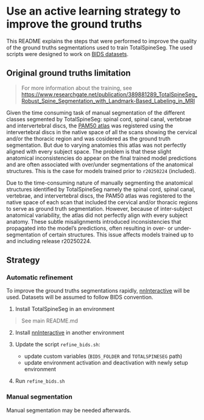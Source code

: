 # Use an active learning strategy to improve the ground truths

This README explains the steps that were performed to improve the quality of the ground truths segmentations used to train TotalSpineSeg. The used scripts were designed to work on [BIDS datasets](https://bids-specification.readthedocs.io/en/stable/).

## Original ground truths limitation
> For more information about the training, see https://www.researchgate.net/publication/389881289_TotalSpineSeg_Robust_Spine_Segmentation_with_Landmark-Based_Labeling_in_MRI

Given the time consuming task of manual segmentation of the different classes segmented by TotalSpineSeg: spinal cord, spinal canal, vertebrae and intervertebral discs, the [PAM50 atlas](https://pubmed.ncbi.nlm.nih.gov/29061527/) was registered using the intervertebral discs in the native space of all the scans showing the cervical and/or the thoracic region and was cosidered as the ground truth segmentation. But due to varying anatomies this atlas was not perfectly aligned with every subject space. The problem is that these slight anatomical inconsistencies do appear on the final trained model predictions and are often associated with over/under segmentations of the anatomical structures. This is the case for models trained prior to `r20250224` (included). 

Due to the time-consuming nature of manually segmenting the anatomical structures identified by TotalSpineSeg namely the spinal cord, spinal canal, vertebrae, and intervertebral discs, the PAM50 atlas was registered to the native space of each scan that included the cervical and/or thoracic regions to serve as ground truth segmentation. However, because of inter-subject anatomical variability, the atlas did not perfectly align with every subject anatomy. These subtle misalignments introduced inconsistencies that propagated into the model’s predictions, often resulting in over- or under-segmentation of certain structures. This issue affects models trained up to and including release r20250224.

## Strategy

### Automatic refinement

To improve the ground truths segmentations rapidly, [nnInteractive](https://github.com/MIC-DKFZ/nnInteractive) will be used. Datasets will be assumed to follow BIDS convention.

1. Install TotalSpineSeg in an environment
> See main README.md

2. Install [nnInteractive](https://github.com/MIC-DKFZ/nnInteractive) in another environment

3. Update the script `refine_bids.sh`:
    - update custom variables (`BIDS_FOLDER` and `TOTALSPINESEG` path)
    - update environment activation and deactivation with newly setup environment

4. Run `refine_bids.sh`

###  Manual segmentation

Manual segmentation may be needed afterwards.







